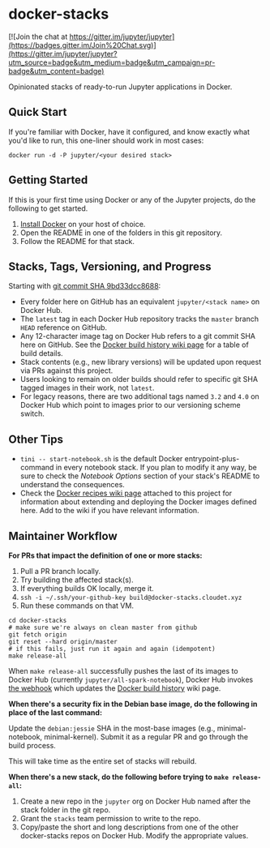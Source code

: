# docker-stacks

[![Join the chat at https://gitter.im/jupyter/jupyter](https://badges.gitter.im/Join%20Chat.svg)](https://gitter.im/jupyter/jupyter?utm_source=badge&utm_medium=badge&utm_campaign=pr-badge&utm_content=badge)

Opinionated stacks of ready-to-run Jupyter applications in Docker.

## Quick Start

If you're familiar with Docker, have it configured, and know exactly what you'd like to run, this one-liner should work in most cases:

```
docker run -d -P jupyter/<your desired stack>
```

## Getting Started

If this is your first time using Docker or any of the Jupyter projects, do the following to get started.

1. [Install Docker](https://docs.docker.com/installation/) on your host of choice.
2. Open the README in one of the folders in this git repository.
3. Follow the README for that stack.

## Stacks, Tags, Versioning, and Progress

Starting with [git commit SHA 9bd33dcc8688](https://github.com/jupyter/docker-stacks/tree/9bd33dcc8688):

* Every folder here on GitHub has an equivalent `jupyter/<stack name>` on Docker Hub.
* The `latest` tag in each Docker Hub repository tracks the `master` branch `HEAD` reference on GitHub.
* Any 12-character image tag on Docker Hub refers to a git commit SHA here on GitHub. See the [Docker build history wiki page](https://github.com/jupyter/docker-stacks/wiki/Docker-build-history) for a table of build details.
* Stack contents (e.g., new library versions) will be updated upon request via PRs against this project.
* Users looking to remain on older builds should refer to specific git SHA tagged images in their work, not `latest`.
* For legacy reasons, there are two additional tags named `3.2` and `4.0` on Docker Hub which point to images prior to our versioning scheme switch.

## Other Tips

* `tini -- start-notebook.sh` is the default Docker entrypoint-plus-command in every notebook stack. If you plan to modify it any way, be sure to check the *Notebook Options* section of your stack's README to understand the consequences.
* Check the [Docker recipes wiki page](https://github.com/jupyter/docker-stacks/wiki/Docker-Recipes) attached to this project for information about extending and deploying the Docker images defined here. Add to the wiki if you have relevant information.

## Maintainer Workflow

**For PRs that impact the definition of one or more stacks:**

1. Pull a PR branch locally.
2. Try building the affected stack(s).
3. If everything builds OK locally, merge it.
4. `ssh -i ~/.ssh/your-github-key build@docker-stacks.cloudet.xyz`
5. Run these commands on that VM.

```
cd docker-stacks
# make sure we're always on clean master from github
git fetch origin
git reset --hard origin/master
# if this fails, just run it again and again (idempotent)
make release-all
```

When `make release-all` successfully pushes the last of its images to Docker Hub (currently `jupyter/all-spark-notebook`), Docker Hub invokes [the webhook](https://github.com/jupyter/docker-stacks/blob/master/internal/docker-stacks-webhook/) which updates the [Docker build history](https://github.com/jupyter/docker-stacks/wiki/Docker-build-history) wiki page.

**When there's a security fix in the Debian base image, do the following in place of the last command:**

Update the `debian:jessie` SHA in the most-base images (e.g., minimal-notebook, minimal-kernel). Submit it as a regular PR and go through the build process.

This will take time as the entire set of stacks will rebuild.

**When there's a new stack, do the following before trying to `make release-all`:**

1. Create a new repo in the `jupyter` org on Docker Hub named after the stack folder in the git repo.
2. Grant the `stacks` team permission to write to the repo.
3. Copy/paste the short and long descriptions from one of the other docker-stacks repos on Docker Hub. Modify the appropriate values.
